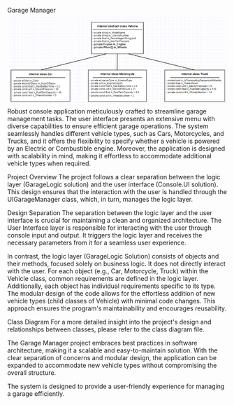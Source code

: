 
Garage Manager
![diagram](https://github.com/maichaouat/Garage-Manager/blob/abd75974824123126ffa33f3a4f3e1967a22337d/%D7%AA%D7%9E%D7%95%D7%A0%D7%941.png)
Robust console application meticulously crafted to streamline garage management tasks. The user interface presents an extensive menu with diverse capabilities to ensure efficient garage operations. The system seamlessly handles different vehicle types, such as Cars, Motorcycles, and Trucks, and it offers the flexibility to specify whether a vehicle is powered by an Electric or Combustible engine. Moreover, the application is designed with scalability in mind, making it effortless to accommodate additional vehicle types when required.

Project Overview
The project follows a clear separation between the logic layer (GarageLogic solution) and the user interface (Console.UI solution). This design ensures that the interaction with the user is handled through the UIGarageManager class, which, in turn, manages the logic layer.

Design Separation
The separation between the logic layer and the user interface is crucial for maintaining a clean and organized architecture. The User Interface layer is responsible for interacting with the user through console input and output. It triggers the logic layer and receives the necessary parameters from it for a seamless user experience.

In contrast, the logic layer (GarageLogic Solution) consists of objects and their methods, focused solely on business logic. It does not directly interact with the user. For each object (e.g., Car, Motorcycle, Truck) within the Vehicle class, common requirements are defined in the logic layer. Additionally, each object has individual requirements specific to its type. The modular design of the code allows for the effortless addition of new vehicle types (child classes of Vehicle) with minimal code changes. This approach ensures the program's maintainability and encourages reusability.

Class Diagram
For a more detailed insight into the project's design and relationships between classes, please refer to the class diagram file.

The Garage Manager project embraces best practices in software architecture, making it a scalable and easy-to-maintain solution. With the clear separation of concerns and modular design, the application can be expanded to accommodate new vehicle types without compromising the overall structure.

The system is designed to provide a user-friendly experience for managing a garage efficiently.

